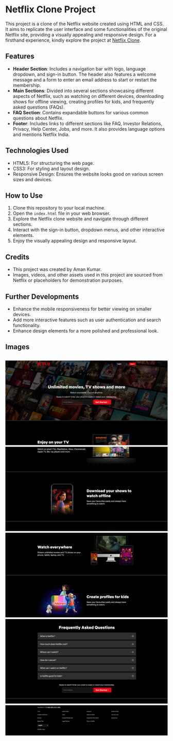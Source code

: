 
# Netflix Clone Project

This project is a clone of the Netflix website created using HTML and CSS. It aims to replicate the user interface and some functionalities of the original Netflix site, providing a visually appealing and responsive design.
For a firsthand experience, kindly explore the project at [Netflix Clone](https://trulyaman25.github.io/Netflix-Clone/).

## Features

- **Header Section**: Includes a navigation bar with logo, language dropdown, and sign-in button. The header also features a welcome message and a form to enter an email address to start or restart the membership.
- **Main Sections**: Divided into several sections showcasing different aspects of Netflix, such as watching on different devices, downloading shows for offline viewing, creating profiles for kids, and frequently asked questions (FAQs).
- **FAQ Section**: Contains expandable buttons for various common questions about Netflix.
- **Footer**: Includes links to different sections like FAQ, Investor Relations, Privacy, Help Center, Jobs, and more. It also provides language options and mentions Netflix India.

## Technologies Used

- HTML5: For structuring the web page.
- CSS3: For styling and layout design.
- Responsive Design: Ensures the website looks good on various screen sizes and devices.

## How to Use

1. Clone this repository to your local machine.
2. Open the `index.html` file in your web browser.
3. Explore the Netflix clone website and navigate through different sections.
4. Interact with the sign-in button, dropdown menus, and other interactive elements.
5. Enjoy the visually appealing design and responsive layout.

## Credits

- This project was created by Aman Kumar.
- Images, videos, and other assets used in this project are sourced from Netflix or placeholders for demonstration purposes.

## Further Developments

- Enhance the mobile responsiveness for better viewing on smaller devices.
- Add more interactive features such as user authentication and search functionality.
- Enhance design elements for a more polished and professional look.

## Images

![image](prototypeImages/demoOne.png)
![image](prototypeImages/demoTwo.png)
![image](prototypeImages/demoThree.png)
![image](prototypeImages/demoFour.png)
![image](prototypeImages/demoFive.png)
---

